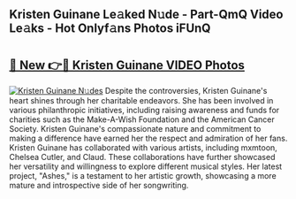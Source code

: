 ## Kristen Guinane Le𝚊ked N𝚞de - Part-QmQ Video Le𝚊ks - Hot Onlyf𝚊ns Photos iFUnQ

# <h2><a href="http://ab43002.deff.icu/?id=Kristen+Guinane">🔗 New 👉🔴 Kristen Guinane VIDEO Photos</a></h2>

[![Kristen Guinane N𝚞des](https://i.imgur.com/rIISA9y.gif)](http://ab43002.deff.icu/?id=Kristen+Guinane)
Despite the controversies, Kristen Guinane's heart shines through her charitable endeavors. She has been involved in various philanthropic initiatives, including raising awareness and funds for charities such as the Make-A-Wish Foundation and the American Cancer Society. Kristen Guinane's compassionate nature and commitment to making a difference have earned her the respect and admiration of her fans. Kristen Guinane has collaborated with various artists, including mxmtoon, Chelsea Cutler, and Claud. These collaborations have further showcased her versatility and willingness to explore different musical styles. Her latest project, "Ashes," is a testament to her artistic growth, showcasing a more mature and introspective side of her songwriting.

